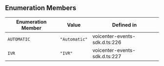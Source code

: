 ## Enumeration Members

| Enumeration Member | Value | Defined in |
| ------ | ------ | ------ |
| `AUTOMATIC` | `"Automatic"` | voicenter-events-sdk.d.ts:226 |
| `IVR` | `"IVR"` | voicenter-events-sdk.d.ts:227 |
